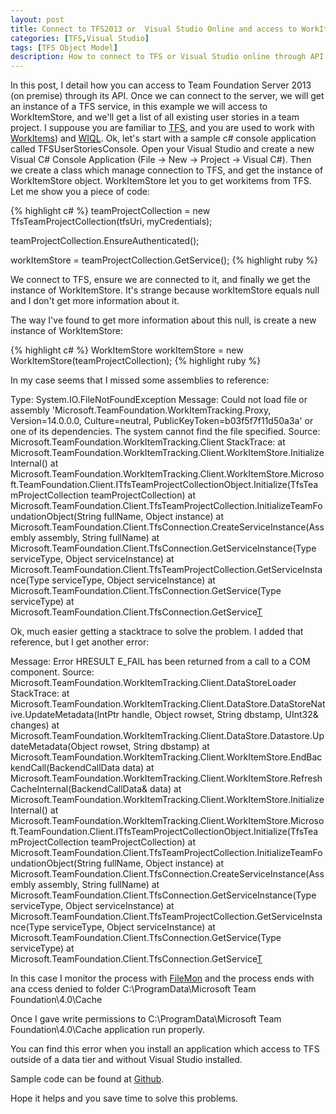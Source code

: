 ```yaml
---
layout: post
title: Connect to TFS2013 or  Visual Studio Online and access to WorkItemStore
categories: [TFS,Visual Studio]
tags: [TFS Object Model]
description: How to connect to TFS or Visual Studio online through API and get WorkItemStore service. Brief description of encountered issues and how to solve them.
---
```


In this post, I detail how you can access to Team Foundation Server 2013 (on premise) through its API. Once we can connect to the server, we will get an instance of a TFS service, in this example we will access to WorkItemStore, and we'll get a list of all existing user stories in a team project. I suppouse you are familiar to [TFS](http://www.visualstudio.com/en-us/products/tfs-overview-vs.aspx), and you are used to work with [WorkItems](https://msdn.microsoft.com/en-us/library/hh409275.aspx)) and [WIQL](https://msdn.microsoft.com/en-us/library/bb130306.c#).
Ok, let's start with a sample c# console application called TFSUserStoriesConsole. Open your Visual Studio and create a new Visual C# Console Application (File -> New -> Project -> Visual C#). Then we create a class which manage connection to TFS, and get the instance of WorkItemStore object. WorkItemStore let you to get workitems from TFS. Let me show you a piece of code:

{% highlight c# %}
teamProjectCollection = new TfsTeamProjectCollection(tfsUri, myCredentials);

teamProjectCollection.EnsureAuthenticated();

workItemStore = teamProjectCollection.GetService<WorkItemStore>();
{% highlight ruby %}


We connect to TFS, ensure we are connected to it, and finally we get the instance of WorkItemStore. It's strange because workItemStore equals null and I don't get more information about it.


The way I've found to get more information about this null, is create a new instance of WorkItemStore:

{% highlight c# %}
WorkItemStore workItemStore = new WorkItemStore(teamProjectCollection);
{% highlight ruby %}


In my case seems that I missed some assemblies to reference:


Type: System.IO.FileNotFoundException
Message: Could not load file or assembly 'Microsoft.TeamFoundation.WorkItemTracking.Proxy, Version=14.0.0.0, Culture=neutral, PublicKeyToken=b03f5f7f11d50a3a' or one of its dependencies. The system cannot find the file specified.
Source: Microsoft.TeamFoundation.WorkItemTracking.Client
StackTrace:    at Microsoft.TeamFoundation.WorkItemTracking.Client.WorkItemStore.InitializeInternal()
   at Microsoft.TeamFoundation.WorkItemTracking.Client.WorkItemStore.Microsoft.TeamFoundation.Client.ITfsTeamProjectCollectionObject.Initialize(TfsTeamProjectCollection teamProjectCollection)
   at Microsoft.TeamFoundation.Client.TfsTeamProjectCollection.InitializeTeamFoundationObject(String fullName, Object instance)
   at Microsoft.TeamFoundation.Client.TfsConnection.CreateServiceInstance(Assembly assembly, String fullName)
   at Microsoft.TeamFoundation.Client.TfsConnection.GetServiceInstance(Type serviceType, Object serviceInstance)
   at Microsoft.TeamFoundation.Client.TfsTeamProjectCollection.GetServiceInstance(Type serviceType, Object serviceInstance)
   at Microsoft.TeamFoundation.Client.TfsConnection.GetService(Type serviceType)
   at Microsoft.TeamFoundation.Client.TfsConnection.GetService[T]()


Ok, much easier getting a stacktrace to solve the problem. I added that reference, but I get another error:


Message: Error HRESULT E_FAIL has been returned from a call to a COM component.
Source: Microsoft.TeamFoundation.WorkItemTracking.Client.DataStoreLoader
StackTrace:    at Microsoft.TeamFoundation.WorkItemTracking.Client.DataStore.DataStoreNative.UpdateMetadata(IntPtr handle, Object rowset, String dbstamp, UInt32& changes)
   at Microsoft.TeamFoundation.WorkItemTracking.Client.DataStore.Datastore.UpdateMetadata(Object rowset, String dbstamp)
   at Microsoft.TeamFoundation.WorkItemTracking.Client.WorkItemStore.EndBackendCall(BackendCallData data)
   at Microsoft.TeamFoundation.WorkItemTracking.Client.WorkItemStore.RefreshCacheInternal(BackendCallData& data)
   at Microsoft.TeamFoundation.WorkItemTracking.Client.WorkItemStore.InitializeInternal()
   at Microsoft.TeamFoundation.WorkItemTracking.Client.WorkItemStore.Microsoft.TeamFoundation.Client.ITfsTeamProjectCollectionObject.Initialize(TfsTeamProjectCollection teamProjectCollection)
   at Microsoft.TeamFoundation.Client.TfsTeamProjectCollection.InitializeTeamFoundationObject(String fullName, Object instance)
   at Microsoft.TeamFoundation.Client.TfsConnection.CreateServiceInstance(Assembly assembly, String fullName)
   at Microsoft.TeamFoundation.Client.TfsConnection.GetServiceInstance(Type serviceType, Object serviceInstance)
   at Microsoft.TeamFoundation.Client.TfsTeamProjectCollection.GetServiceInstance(Type serviceType, Object serviceInstance)
   at Microsoft.TeamFoundation.Client.TfsConnection.GetService(Type serviceType)
   at Microsoft.TeamFoundation.Client.TfsConnection.GetService[T]()

In this case I monitor the process with [FileMon](https://technet.microsoft.com/en-us/sysinternals/bb896645) and the process ends with ana ccess denied to folder   C:\ProgramData\Microsoft Team Foundation\4.0\Cache

Once I gave write permissions to C:\ProgramData\Microsoft Team Foundation\4.0\Cache application run properly.

You can find this error when you install an application which access to TFS outside of a data tier and without Visual Studio installed.

Sample code can be found at [Github](https://github.com/enricforn/sampleapplications/tree/master/c%23/TFSUserStoriesConsole). 

Hope it helps and you save time to solve this problems.